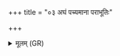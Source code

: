 +++
title = "०३ अघं पच्यमाना पराभूतिः"

+++
<details><summary>मूलम् (GR)</summary>

अघं पच्यमाना पराभूतिः पक्वा ।  
सुगुध्रियमाणाशीविष उद्धृतासंज्ञा गन्धेन ॥
</details>